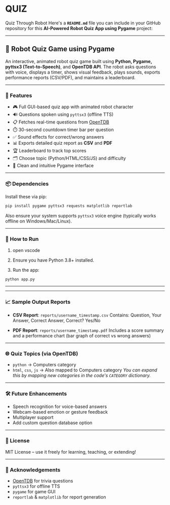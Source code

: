 # QUIZ
Quiz Through Robot
Here's a **`README.md`** file you can include in your GitHub repository for this **AI-Powered Robot Quiz App using Pygame** project:

---

## 🤖 Robot Quiz Game using Pygame

An interactive, animated robot quiz game built using **Python, Pygame, pyttsx3 (Text-to-Speech)**, and **OpenTDB API**. The robot asks questions with voice, displays a timer, shows visual feedback, plays sounds, exports performance reports (CSV/PDF), and maintains a leaderboard.

---

### 🧠 Features

* 🎮 Full GUI-based quiz app with animated robot character
* 🔊 Questions spoken using `pyttsx3` (offline TTS)
* 📋 Fetches real-time questions from [OpenTDB](https://opentdb.com/)
* ⏱️ 30-second countdown timer bar per question
* ✅ Sound effects for correct/wrong answers
* 📊 Exports detailed quiz report as **CSV** and **PDF**
* 🏆 Leaderboard to track top scores
* 🗂️ Choose topic (Python/HTML/CSS/JS) and difficulty
* 🎨 Clean and intuitive Pygame interface

---

### 📦 Dependencies

Install these via pip:

```bash
pip install pygame pyttsx3 requests matplotlib reportlab
```

Also ensure your system supports `pyttsx3` voice engine (typically works offline on Windows/Mac/Linux).

---
### 🚀 How to Run

1. open vscode

2. Ensure you have Python 3.8+ installed.

3. Run the app:

```bash
python app.py
```

---

---

### 📈 Sample Output Reports

* **CSV Report**: `reports/username_timestamp.csv`
  Contains: Question, Your Answer, Correct Answer, Correct? Yes/No

* **PDF Report**: `reports/username_timestamp.pdf`
  Includes a score summary and a performance chart (bar graph of correct vs wrong answers)

---

### 🌐 Quiz Topics (via OpenTDB)

* `python` → Computers category
* `html`, `css`, `js` → Also mapped to Computers category
  *You can expand this by mapping new categories in the code's `CATEGORY` dictionary.*

---

### 🛠 Future Enhancements

* Speech recognition for voice-based answers
* Webcam-based emotion or gesture feedback
* Multiplayer support
* Add custom question database option

---

### 📜 License

MIT License – use it freely for learning, teaching, or extending!

---

### 🤝 Acknowledgements

* [OpenTDB](https://opentdb.com/) for trivia questions
* `pyttsx3` for offline TTS
* `pygame` for game GUI
* `reportlab` & `matplotlib` for report generation

